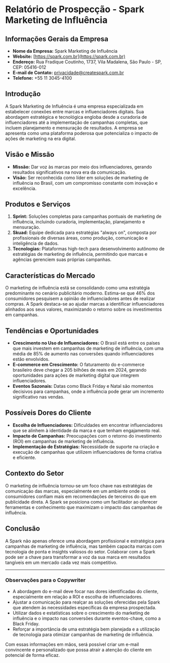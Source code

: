 # Relatório de Prospecção - Spark Marketing de Influência

## Informações Gerais da Empresa
- **Nome da Empresa:** Spark Marketing de Influência  
- **Website:** [https://spark.com.br](https://spark.com.br)  
- **Endereço:** Rua Fradique Coutinho, 1737, Vila Madalena, São Paulo - SP, CEP: 05416-012  
- **E-mail de Contato:** [privacidade@createspark.com.br](mailto:privacidade@createspark.com.br)  
- **Telefone:** +55 11 3045-4100  

## Introdução
A Spark Marketing de Influência é uma empresa especializada em estabelecer conexões entre marcas e influenciadores digitais. Sua abordagem estratégica e tecnológica engloba desde a curadoria de influenciadores até a implementação de campanhas completas, que incluem planejamento e mensuração de resultados. A empresa se apresenta como uma plataforma poderosa que potencializa o impacto de ações de marketing na era digital.

## Visão e Missão
- **Missão:** Dar voz às marcas por meio dos influenciadores, gerando resultados significativos na nova era da comunicação.  
- **Visão:** Ser reconhecida como líder em soluções de marketing de influência no Brasil, com um compromisso constante com inovação e excelência.

## Produtos e Serviços
1. **Sprint:** Soluções completas para campanhas pontuais de marketing de influência, incluindo curadoria, implementação, planejamento e mensuração.
2. **Skuad:** Equipe dedicada para estratégias "always on", composta por profissionais de diversas áreas, como produção, comunicação e inteligência de dados.
3. **Tecnologias:** Plataformas high-tech para desenvolvimento autônomo de estratégias de marketing de influência, permitindo que marcas e agências gerenciem suas próprias campanhas.

## Características do Mercado
O marketing de influência está se consolidando como uma estratégia predominante no cenário publicitário moderno. Estima-se que 46% dos consumidores pesquisem a opinião de influenciadores antes de realizar compras. A Spark destaca-se ao ajudar marcas a identificar influenciadores alinhados aos seus valores, maximizando o retorno sobre os investimentos em campanhas.

## Tendências e Oportunidades
- **Crescimento no Uso de Influenciadores:** O Brasil está entre os países que mais investem em campanhas de marketing de influência, com uma média de 85% de aumento nas conversões quando influenciadores estão envolvidos.
- **E-commerce em Crescimento:** O faturamento do e-commerce brasileiro deve chegar a 205 bilhões de reais em 2024, gerando oportunidades para ações de marketing digital que integrem influenciadores.
- **Eventos Sazonais:** Datas como Black Friday e Natal são momentos decisivos para campanhas, onde a influência pode gerar um incremento significativo nas vendas.

## Possíveis Dores do Cliente
- **Escolha de Influenciadores:** Dificuldades em encontrar influenciadores que se alinhem à identidade da marca e que tenham engajamento real.
- **Impacto de Campanhas:** Preocupações com o retorno do investimento (ROI) em campanhas de marketing de influência.
- **Implementação de Estratégias:** Necessidade de suporte na criação e execução de campanhas que utilizem influenciadores de forma criativa e eficiente.

## Contexto do Setor
O marketing de influência tornou-se um foco chave nas estratégias de comunicação das marcas, especialmente em um ambiente onde os consumidores confiam mais em recomendações de terceiros do que em publicidade direta. A Spark se posiciona como um facilitador ao oferecer ferramentas e conhecimento que maximizam o impacto das campanhas de influência.

## Conclusão
A Spark não apenas oferece uma abordagem profissional e estratégica para campanhas de marketing de influência, mas também capacita marcas com tecnologia de ponta e insights valiosos do setor. Colaborar com a Spark pode ser a chave para transformar a voz da sua marca em resultados tangíveis em um mercado cada vez mais competitivo.

---

### Observações para o Copywriter
- A abordagem do e-mail deve focar nas dores identificadas do cliente, especialmente em relação a ROI e escolha de influenciadores.
- Ajustar a comunicação para realçar as soluções oferecidas pela Spark que atendem às necessidades específicas da empresa prospectada.
- Utilizar dados e estatísticas sobre o crescimento do marketing de influência e o impacto nas conversões durante eventos-chave, como a Black Friday.
- Reforçar a importância de uma estratégia bem planejada e a utilização de tecnologia para otimizar campanhas de marketing de influência. 

Com essas informações em mãos, será possível criar um e-mail convincente e personalizado que possa atrair a atenção do cliente em potencial de forma eficaz.